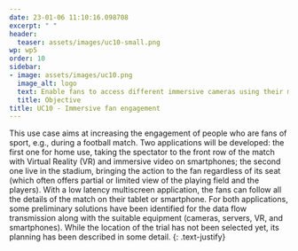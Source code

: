 ```yaml
---
date: 23-01-06 11:10:16.098708
excerpt: " "
header:
  teaser: assets/images/uc10-small.png
wp: wp5
order: 10
sidebar:
- image: assets/images/uc10.png
  image_alt: logo
  text: Enable fans to access different immersive cameras using their mobile devices from home and/or from the actual venue, watching the event from a close-to-play position, even if their seats are in the upper tier of the stadium, allowing also to insert event information and analytics.
  title: Objective
title: UC10 - Immersive fan engagement
---
```

This use case aims at increasing the engagement of people who are fans of sport, e.g., during a football match. Two applications will be developed: the first one for home use, taking the spectator to the front row of the match with Virtual Reality (VR) and immersive video on smartphones; the second one live in the stadium, bringing the action to the fan regardless of its seat (which often offers partial or limited view of the playing field and the players). With a low latency multiscreen application, the fans can follow all the details of the match on their tablet or smartphone. For both applications, some preliminary solutions have been identified for the data flow transmission along with the suitable equipment (cameras, servers, VR, and smartphones). While the location of the trial has not been selected yet, its planning has been described in some detail.
{: .text-justify}

